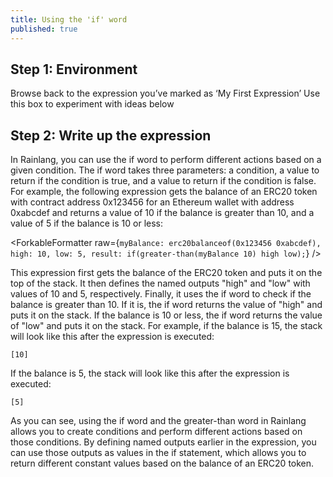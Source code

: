 ```yaml
---
title: Using the 'if' word
published: true
---
```


<script>
	import ForkableFormatter from '$lib/expressions/ForkableFormatter.svelte';
	import { Parser } from 'rain-svelte-components/package'
</script>

## Step 1: Environment

Browse back to the expression you’ve marked as ‘My First Expression’
Use this box to experiment with ideas below

## Step 2: Write up the expression

In Rainlang, you can use the if word to perform different actions based on a given condition. The if word takes three parameters: a condition, a value to return if the condition is true, and a value to return if the condition is false. For example, the following expression gets the balance of an ERC20 token with contract address 0x123456 for an Ethereum wallet with address 0xabcdef and returns a value of 10 if the balance is greater than 10, and a value of 5 if the balance is 10 or less:

<ForkableFormatter raw={`myBalance: erc20balanceof(0x123456 0xabcdef),
high: 10,
low: 5,
result: if(greater-than(myBalance 10) high low);`} />

This expression first gets the balance of the ERC20 token and puts it on the top of the stack. It then defines the named outputs "high" and "low" with values of 10 and 5, respectively. Finally, it uses the if word to check if the balance is greater than 10. If it is, the if word returns the value of "high" and puts it on the stack. If the balance is 10 or less, the if word returns the value of "low" and puts it on the stack. For example, if the balance is 15, the stack will look like this after the expression is executed:

```
[10]

```

If the balance is 5, the stack will look like this after the expression is executed:

```
[5]

```

As you can see, using the if word and the greater-than word in Rainlang allows you to create conditions and perform different actions based on those conditions. By defining named outputs earlier in the expression, you can use those outputs as values in the if statement, which allows you to return different constant values based on the balance of an ERC20 token.
